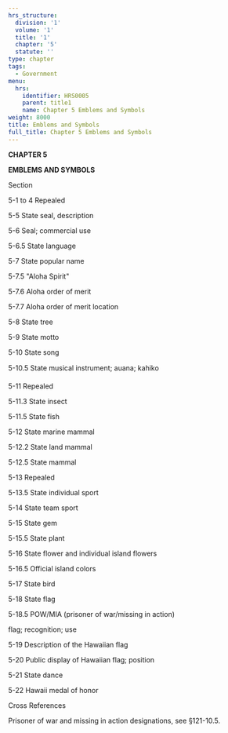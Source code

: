 ```yaml
---
hrs_structure:
  division: '1'
  volume: '1'
  title: '1'
  chapter: '5'
  statute: ''
type: chapter
tags:
  - Government
menu:
  hrs:
    identifier: HRS0005
    parent: title1
    name: Chapter 5 Emblems and Symbols
weight: 8000
title: Emblems and Symbols
full_title: Chapter 5 Emblems and Symbols
---
```

**CHAPTER 5**

**EMBLEMS AND SYMBOLS**

Section

5-1 to 4 Repealed

5-5 State seal, description

5-6 Seal; commercial use

5-6.5 State language

5-7 State popular name

5-7.5 "Aloha Spirit"

5-7.6 Aloha order of merit

5-7.7 Aloha order of merit location

5-8 State tree

5-9 State motto

5-10 State song

5-10.5 State musical instrument; auana; kahiko

5-11 Repealed

5-11.3 State insect

5-11.5 State fish

5-12 State marine mammal

5-12.2 State land mammal

5-12.5 State mammal

5-13 Repealed

5-13.5 State individual sport

5-14 State team sport

5-15 State gem

5-15.5 State plant

5-16 State flower and individual island flowers

5-16.5 Official island colors

5-17 State bird

5-18 State flag

5-18.5 POW/MIA (prisoner of war/missing in action)

flag; recognition; use

5-19 Description of the Hawaiian flag

5-20 Public display of Hawaiian flag; position

5-21 State dance

5-22 Hawaii medal of honor

Cross References

Prisoner of war and missing in action designations, see §121-10.5.